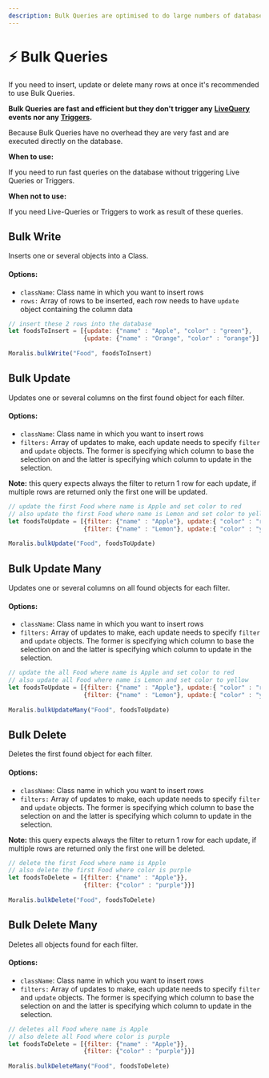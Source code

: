 ```yaml
---
description: Bulk Queries are optimised to do large numbers of database operations fast.
---
```


# ⚡ Bulk Queries

If you need to insert, update or delete many rows at once it's recommended to use Bulk Queries.

**Bulk Queries are fast and efficient but they don't trigger any** [**LiveQuery**](live-queries.md) **events nor any** [**Triggers**](../cloud-code/triggers.md)**.**

Because Bulk Queries have no overhead they are very fast and are executed directly on the database.

**When to use:**

If you need to run fast queries on the database without triggering Live Queries or Triggers.

**When not to use:**

If you need Live-Queries or Triggers to work as result of these queries.

## Bulk Write

Inserts one or several objects into a Class.&#x20;

#### Options:

* `className`: Class name in which you want to insert rows
* `rows:` Array of rows to be inserted, each row needs to have `update` object containing the column data

```javascript
// insert these 2 rows into the database 
let foodsToInsert = [{update: {"name" : "Apple", "color" : "green"},
                     {update: {"name" : "Orange", "color" : "orange"}]
                     
Moralis.bulkWrite("Food", foodsToInsert)
```

## Bulk Update

Updates one or several columns on the first found object for each filter.

#### Options:

* `className`: Class name in which you want to insert rows
* `filters:` Array of updates to make, each update needs to specify `filter` and `update` objects. The former is specifying which column to base the selection on and the latter is specifying which column to update in the selection.

**Note:** this query expects always the filter to return 1 row for each update, if multiple rows are returned only the first one will be updated.

```javascript
// update the first Food where name is Apple and set color to red 
// also update the first Food where name is Lemon and set color to yellow
let foodsToUpdate = [{filter: {"name" : "Apple"}, update:{ "color" : "red"}},
                     {filter: {"name" : "Lemon"}, update:{ "color" : "yellow"}}]
                     
Moralis.bulkUpdate("Food", foodsToUpdate)
```

## Bulk Update Many

Updates one or several columns on all found objects for each filter.

#### Options:

* `className`: Class name in which you want to insert rows
* `filters:` Array of updates to make, each update needs to specify `filter` and `update` objects. The former is specifying which column to base the selection on and the latter is specifying which column to update in the selection.

```javascript
// update the all Food where name is Apple and set color to red 
// also update all Food where name is Lemon and set color to yellow
let foodsToUpdate = [{filter: {"name" : "Apple"}, update:{ "color" : "red"}},
                     {filter: {"name" : "Lemon"}, update:{ "color" : "yellow"}}]
                     
Moralis.bulkUpdateMany("Food", foodsToUpdate)
```

## Bulk Delete

Deletes the first found object for each filter.

#### Options:

* `className`: Class name in which you want to insert rows
* `filters:` Array of updates to make, each update needs to specify `filter` and `update` objects. The former is specifying which column to base the selection on and the latter is specifying which column to update in the selection.

**Note:** this query expects always the filter to return 1 row for each update, if multiple rows are returned only the first one will be deleted.

```javascript
// delete the first Food where name is Apple
// also delete the first Food where color is purple 
let foodsToDelete = [{filter: {"name" : "Apple"}},
                     {filter: {"color" : "purple"}}]
                     
Moralis.bulkDelete("Food", foodsToDelete)
```

## Bulk Delete Many

Deletes all objects found for each filter.

#### Options:

* `className`: Class name in which you want to insert rows
* `filters:` Array of updates to make, each update needs to specify `filter` and `update` objects. The former is specifying which column to base the selection on and the latter is specifying which column to update in the selection.

```javascript
// deletes all Food where name is Apple
// also delete all Food where color is purple 
let foodsToDelete = [{filter: {"name" : "Apple"}},
                     {filter: {"color" : "purple"}}]
                     
Moralis.bulkDeleteMany("Food", foodsToDelete)
```
